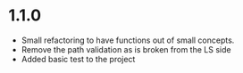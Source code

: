 # 1.1.0
  - Small refactoring to have functions out of small concepts.
  - Remove the path validation as is broken from the LS side
  - Added basic test to the project
